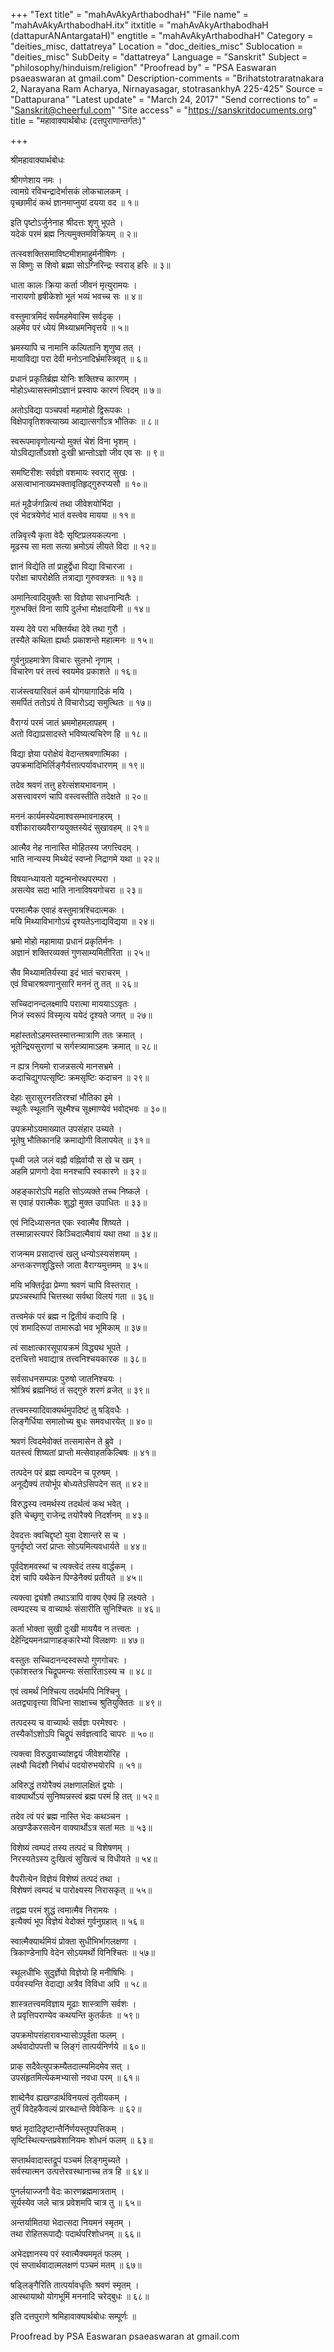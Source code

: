 +++
"Text title" = "mahAvAkyArthabodhaH"
"File name" = "mahAvAkyArthabodhaH.itx"
itxtitle = "mahAvAkyArthabodhaH (dattapurANAntargataH)"
engtitle = "mahAvAkyArthabodhaH"
Category = "deities_misc, dattatreya"
Location = "doc_deities_misc"
Sublocation = "deities_misc"
SubDeity = "dattatreya"
Language = "Sanskrit"
Subject = "philosophy/hinduism/religion"
"Proofread by" = "PSA Easwaran psaeaswaran at gmail.com"
Description-comments = "Brihatstotraratnakara 2, Narayana Ram Acharya, Nirnayasagar, stotrasankhyA 225-425"
Source = "Dattapurana"
"Latest update" = "March 24, 2017"
"Send corrections to" = "Sanskrit@cheerful.com"
"Site access" = "https://sanskritdocuments.org"
title = "महावाक्यार्थबोधः (दत्तपुराणान्तर्गतः)"

+++
  
 श्रीमहावाक्यार्थबोधः   
  
श्रीगणेशाय नमः ।  
त्वामग्रे रविचन्द्रादेर्भासकं लोकचालकम् ।  
पृच्छामीदं कथं ज्ञानमाप्नुयां दयया वद ॥ १॥  
  
इति पृष्टोऽर्जुनेनाह श्रीदत्तः शृणु भूपते ।  
यदेकं परमं ब्रह्म नित्यमुक्तमविक्रियम् ॥ २॥  
  
तत्स्वशक्तिसमाविष्टमीशमाहुर्मनीषिणः ।  
स विष्णुः स शिवो ब्रह्मा सोऽग्निरिन्द्रः स्वराड् हरिः ॥ ३॥  
  
धाता कालः क्रिया कर्ता जीवनं मृत्युरामयः ।  
नारायणो हृषीकेशो भूतं भव्यं भवच्च सः ॥ ४॥  
  
वस्तुमात्रमिदं सर्वमहमेवास्मि सर्वदृक् ।  
अहमेव परं ध्येयं मिथ्याभ्रमनिवृत्तये ॥ ५॥  
  
भ्रमस्यापि च नामानि कल्पितानि शृणुष्व तत् ।  
मायाविद्या परा देवी मनोऽनादिर्भ्रमस्त्रिवृत् ॥ ६॥  
  
प्रधानं प्रकृतिर्ब्रह्म  योनिः शक्तिश्च कारणम् ।  
मोहोऽध्यासस्तमोऽज्ञानं प्रस्वापः कारणं त्विदम् ॥ ७॥  
  
अतोऽविद्या पञ्चपर्वा महामोहो द्विरूपकः ।  
विक्षेपावृतिशक्त्याख्य आद्यात्सर्गोऽत्र भौतिकः ॥ ८॥  
  
स्वरूपमावृणोत्यन्यो मुक्तं चेशं विना भृशम् ।  
योऽविद्यार्तोऽवशो दुःखी भ्रान्तोऽज्ञो जीव एव सः ॥ ९॥  
  
समष्टिरीशः सर्वज्ञो वशमायः स्वराट् सुखः ।  
असत्वाभानाख्यभक्तावृतिहृद्गुरुरप्यसौ ॥ १०॥  
  
मतं मूढैर्जगन्नित्यं तथा जीवेशयोर्भिदा ।  
एवं भेदत्रयेणेदं भातं वस्त्वेव मायया ॥ ११॥  
  
तन्निवृत्त्यै कृता वेदैः सृष्टिप्रलयकल्पना ।  
मूढस्य सा मता सत्या भ्रमोऽयं लीयते विदा ॥ १२॥  
  
ज्ञानं विद्येति तां प्राहुर्द्वेधा विद्या विचारजा ।  
परोक्षा चापरोक्षेति तत्राद्या गुरुवक्त्रतः ॥ १३॥  
  
अमानित्वादियुक्तैः सा विज्ञेया साधनान्वितैः ।  
गुरुभक्तिं विना सापि दुर्लभा मोक्षदायिनी ॥ १४॥  
  
यस्य देवे परा भक्तिर्यथा देवे तथा गुरौ ।  
तस्यैते कथिता ह्यर्थाः प्रकाशन्ते महात्मनः ॥ १५॥  
  
गुर्वनुग्रहमात्रेण विचारः सुलभो नृणाम् ।  
विचारेण परं तत्त्वं स्वयमेव प्रकाशते ॥ १६॥  
  
राजंस्त्वयारिवलं कर्म योगयागादिकं मयि ।  
समर्पितं ततोऽयं ते विचारोऽद्य समुत्थितः ॥ १७॥  
  
वैराग्यं परमं जातं भ्रममोहमलापहम् ।  
अतो विद्याप्रसादस्ते भविष्यत्यचिरेण हि ॥ १८॥  
  
विद्या ज्ञेया परोक्षेयं वेदान्तश्रवणात्मिका ।  
उपक्रमादिभिर्लिङ्गैर्यत्तात्पर्यावधारणम् ॥ १९॥  
  
तदेव श्रवणं तत्तु हरेत्संशयभावनाम् ।  
असत्त्वावरणं चापि वस्त्वस्तीति तदेक्षते ॥ २०॥  
  
मननं कार्यमस्येदमाश्वसम्भावनाहरम् ।  
वशीकाराख्यवैराग्ययुक्तस्येदं सुखावहम् ॥ २१॥  
  
आत्मैव नेह नानास्ति मोहितस्य जगत्त्विदम् ।  
भाति नान्यस्य मिथ्येदं स्वप्नो निद्रागमे यथा ॥ २२॥  
  
विषयान्ध्यायतो यद्वन्मनोरथपरम्परा ।  
असत्येव सदा भाति नानाविषयगोचरा ॥ २३॥  
  
परमात्मैक एवाहं वस्तुमात्रश्चिदात्मकः ।  
मयि मिथ्याविभागोऽयं दृश्यतेऽनाद्यविद्यया ॥ २४॥  
  
भ्रमो मोहो महामाया प्रधानं प्रकृतिर्मनः ।  
अज्ञानं शक्तिरव्यक्तं गुणसाम्यमितीरिता ॥ २५॥  
  
सैव मिथ्यामतिर्यस्या इदं भातं चराचरम् ।  
एवं विचारश्रवणानुसारि मननं तु तत् ॥ २६॥  
  
सच्चिदानन्दलक्ष्मापि परात्मा माययाऽऽवृतः ।  
निजं स्वरूपं विस्मृत्य ययेदं दृश्यते जगत् ॥ २७॥  
  
महांस्ततोऽहमस्तस्मात्तन्मात्राणि ततः क्रमात् ।  
भूतेन्द्रियसुराणां च सर्गस्त्र्यामाऽहमः क्रमात् ॥ २८॥  
  
न ह्यत्र नियमो राजन्नसत्ये मानसभ्रमे ।  
कदाचिद्युगपत्सृष्टिः क्रमसृष्टिः कदाचन ॥ २९॥  
  
देहाः सुरासुरनरतिरश्चां भौतिका इमे ।  
स्थूलैः स्थूलानि सूक्ष्मैश्च सूक्ष्माण्येवं भवोद्भवः ॥ ३०॥  
  
उपक्रमोऽयमाख्यात उपसंहार उच्यते ।  
भूतेषु भौतिकानहि क्रमाद्योगी विलापयेत् ॥ ३१॥  
  
पृथ्वी जले जलं वह्नौ वह्निर्वायौ स खे च खम् ।  
अहमि प्राणगो देवा मनश्चापि स्वकारणे ॥ ३२॥  
  
अहङ्कारोऽपि महति सोऽव्यक्ते तच्च निष्कले ।  
स एवाहं परात्मैकः शुद्धो मुक्त उपाधितः ॥ ३३॥  
  
एवं निदिध्यासनत एकः स्वात्मैव शिष्यते ।  
तस्मान्नास्त्यपरं किञ्चिदात्मैवायं यथा तथा ॥ ३४॥  
  
राजन्मम प्रसादात्त्वं खलु धन्योऽस्यसंशयम् ।  
अन्तःकरणशुद्धिस्ते जाता वैराग्यमुत्तमम् ॥ ३५॥  
  
मयि भक्तिर्दृढा प्रेम्णा श्रवणं चापि विस्तरात् ।  
प्रपञ्चस्थापि चित्तस्था सर्वथा विलयं गता ॥ ३६॥  
  
तत्त्वमेकं परं ब्रह्म न द्वितीयं कदापि हि ।  
एवं शमादिरूपां तामारूढो भव भूमिकाम् ॥ ३७॥  
  
त्वं साक्षात्कारसूपायक्रमं विद्ध्यथ भूपते ।  
दत्तचित्तो भवाद्यात्र तत्त्वनिश्चयकारक ॥ ३८॥  
  
सर्वसाधनसम्पन्नः पुरुषो जातनिश्चयः ।  
श्रोत्रियं ब्रह्मनिष्ठं तं सद्गुरुं शरणं व्रजेत् ॥ ३९॥  
  
तत्त्वमस्यादिवाक्यर्थमुपदिष्टं तु षड्विधैः ।  
लिङ्गैर्धिया समालोच्य बुधः समवधारयेत् ॥ ४०॥  
  
श्रवणं त्विदमेवोक्तं तत्समासेन ते ब्रुवे ।  
यतस्त्वं शिष्यतां प्राप्तो मत्सेवाहतकिल्बिषः ॥ ४१॥  
  
तत्पदेन परं ब्रह्म त्वम्पदेन च पूरुषम् ।  
अनूद्यैक्यं तयोर्भूप बोध्यतेऽसिपदेन सत् ॥ ४२॥  
  
विरुद्धस्य त्वमर्थस्य तदर्थत्वं कथ भवेत् ।  
इति चेच्छृणु राजेन्द्र तयोरैक्ये निदर्शनम् ॥ ४३॥  
  
देवदत्तः क्वचिद्दृष्टो युवा देशान्तरे स च ।  
पुनर्दृष्टो जरां प्राप्तः सोऽयमित्यवधार्यते ॥ ४४॥  
  
पूर्वदेशमवस्थां च त्यक्त्वेदं तस्य वार्द्धकम् ।  
देशं चापि यथैकेन पिण्डेनैक्यं प्रतीयते ॥ ४५॥  
  
त्यक्त्वा द्व्यंशौ तथाऽत्रापि वाक्य ऐक्यं हि लक्ष्यते ।  
त्वम्पदस्य च वाच्यार्थः संसारीति सुनिश्चितः ॥ ४६॥  
  
कर्ता भोक्ता सुखी दुःखी माययैव न तत्त्वतः ।  
देहेन्द्रियमनःप्राणाहङ्कारेभ्यो विलक्षणः ॥ ४७॥  
  
वस्तुतः सच्चिदानन्दस्वरूपो गुणगोचरः ।  
एकांशस्तत्र चिद्रूपमन्यः संसारिताऽस्य च ॥ ४८॥  
  
एवं त्वमर्थं निश्चित्य तदर्थमपि निश्चिनु ।  
अतद्व्यावृत्त्या विधिना साक्षाच्च श्रुतियुक्तितः ॥ ४९॥  
  
तत्पदस्य च वाच्यार्थः सर्वज्ञः परमेश्वरः ।  
तस्यैकोंऽशोऽपि चिद्रूपं सर्वज्ञत्वादि चापरः ॥ ५०॥  
  
त्यक्त्वा विरुद्धवाच्यांशद्वयं जीवेशयोरिह ।  
लक्ष्यौ चिदंशौ निर्बाधं पदयोरुभयोरपि ॥ ५१॥  
  
अविरुद्धं तयोरैक्यं लक्षणालक्षितं द्वयोः ।  
वाक्यार्थोऽयं सुनिष्पन्नस्त्वं ब्रह्म परमं हि तत् ॥ ५२॥  
  
तदेव त्वं परं ब्रह्म नास्ति भेदः कथञ्चन ।  
अखण्डैकरसत्वेन वाक्यार्थोऽत्र सतां मतः ॥ ५३॥  
  
विशेष्यं त्वम्पदं तस्य तत्पदं च विशेषणम् ।  
निरस्यतेऽस्य दुःखित्वं सुखित्वं च विधीयते ॥ ५४॥  
  
वैपरीत्येन विज्ञेयं विशेष्यं तत्पदं तथा ।  
विशेषणं त्वम्पदं च पारोक्ष्यस्य निरासकृत् ॥ ५५॥  
  
तद्वह्म परमं शुद्धं त्वमात्मैव निरामयः ।  
इत्यैक्यं भूप विज्ञेयं वेदोक्तं गुर्वनुग्रहात् ॥ ५६॥  
  
स्वात्मैक्यार्थमियं प्रोक्ता सुधीभिर्भागलक्षणा ।  
त्रिकाण्डेनापि वेदेन सोऽयमर्थो विनिश्चितः ॥ ५७॥  
  
स्थूलधीभिः सुदुर्ज्ञेयो विज्ञेयो हि मनीषिभिः ।  
पर्यवस्यन्ति वेदाद्या अत्रैव विविधा अपि ॥ ५८॥  
  
शास्त्रतत्त्वमविज्ञाय मूढाः शास्त्राणि सर्वशः ।  
ते प्रवृत्तिपराण्येव कथयन्ति कुतर्कतः ॥ ५९॥  
  
उपक्रमोपसंहारावभ्यासोऽपूर्वता फलम् ।  
अर्थवादोपपत्ती च लिङ्गं तात्पर्यनिर्णये ॥ ६०॥  
  
प्राक् सदैवेत्युपक्रम्यैतदात्म्यमिदमेव सत् ।  
उपसंहृतमित्येकमभ्यासो नवधा परम् ॥ ६१॥  
  
शाब्देनैव ह्यखण्डार्थविनयत्वं तृतीयकम् ।  
तुर्यं विदेहकैवल्यं प्रारब्धान्ते विवेकिनः ॥ ६२॥  
  
षष्ठं मृदादिदृष्टान्तैर्निर्णयस्तूपपत्तिकम् ।  
सृष्टिस्थित्यन्तप्रवेशानियमः शोधनं फलम् ॥ ६३॥  
  
सप्तार्थवादास्तद्रूपं पञ्चमं लिङ्गमुच्यते ।  
सर्वस्यात्मन उत्पत्तेरवस्थानाच्च तत्र हि ॥ ६४॥  
  
पुनर्लयाज्जगौ वेदः कारणब्रह्ममात्रताम् ।  
सूर्यस्येव जले चात्र प्रवेशमपि चात्र तु ॥ ६५॥  
  
अन्तर्यामितया भेदात्सदा नियमनं स्मृतम् ।  
तथा रोहितरूपाद्यैः पदार्थपरिशोधनम् ॥ ६६॥  
  
अभेदज्ञानस्य परं स्वात्मैक्यममृतं फलम् ।  
एवं सप्तार्थवादात्मलक्षणं पञ्चमं मतम् ॥ ६७॥  
  
षड्लिङ्गैरिति तात्पर्यावधृतिः श्रवणं स्मृतम् ।  
आस्थायाथो योगभूमिं मननादि चरेद्बुधः ॥ ६८॥  
  
इति दत्तपुराणे श्रमिहावाक्यार्थबोधः सम्पूर्णः ॥  
  
  
Proofread by PSA Easwaran psaeaswaran at gmail.com  
  
